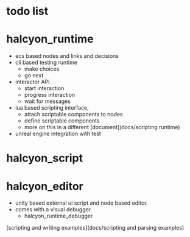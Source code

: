 
# todo list

# halcyon_runtime
- ecs based nodes and links and decisions
- cli based testing runtime
    - make choices
    - go next
- interactor API
    - start interaction
    - progress interaction
    - wait for messages
- lua based scripting interface,
    - attach scriptable components to nodes 
    - define scriptable components
    - more on this in a different [document](docs/scripting runtime)
- unreal engine integration with test

# halcyon_script

# halcyon_editor
- unity based external ui script and node based editor.
- comes with a visual debugger
    - halcyon_runtime_debugger


[scripting and writing examples](docs/scripting and parsing examples)

